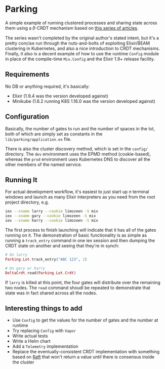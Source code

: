 # Parking

A simple example of running clustered processes and sharing state across them using a 𝛿-CRDT mechanism based on [this series of articles](https://metasyntactic.info/distributing-phoenix-part-1/).

The series wasn't completed by the original author's stated intent, but it's a pretty concise run through the nuts-and-bolts of exploiting Elixir/BEAM clustering in Kubernetes, and also a nice introduction to CRDT mechanisms. Finally, it also is a decent example of how to use the runtime `Config` module in place of the compile-time `Mix.Config` and the Elixir 1.9+ release facility.

## Requirements

No DB or anything required, it's basically:

- Elixir (1.9.4 was the version developed against)
- Minikube (1.6.2 running K8S 1.16.0 was the version developed against)

## Configuration

Basically, the number of gates to run and the number of spaces in the lot, both of which are simply set as constants in the `lib/parking/application.ex` file.  

There is also the cluster discovery method, which is set in the `config/` directory.  The `dev` environment uses the EPMD method (cookie-based), whereas the `prod` environment uses Kubernetes DNS to discover all the other members of the named service.

## Running It

For actual development workflow, it's easiest to just start up *n* terminal windows and launch as many Elixir interpreters as you need from the root project directory, e.g.

```bash
iex --sname larry --cookie limozeen -S mix
iex --sname gary --cookie limozeen -S mix
iex --sname harry --cookie limozeen -S mix
```

The first process to finish launching will indicate that it has all of the gates running on it.
The demonstration of basic functionality is as simple as running a `track_entry` command in one iex session and then dumping the CRDT state on another and seeing that they're in synch:

```elixir
# On larry
Parking.Lot.track_entry("ABC 123", 1)
```

```elixir
# On gary or harry
DeltaCrdt.read(Parking.Lot.Crdt)
```
If `larry` is killed at this point, the four gates will distribute over the remaining two nodes.  The `read` command shoudl be repeated to demonstrate that state was in fact shared across all the nodes.

## Interesting things to add

- Use `Config` to get the values for the number of gates and the number at runtime
- Try replacing `Config` with `Vapor`
- Write actual tests
- Write a Helm chart
- Add a `Telemetry` implementation
- Replace the eventually-consistent CRDT implementation with something based on [Raft](https://github.com/rabbitmq/ra) that won't return a value until there is consensus inside the cluster

